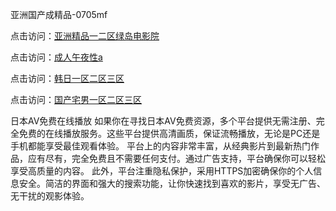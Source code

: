亚洲国产成精品-0705mf

点击访问：<a href="https://fdhf-454.pages.dev/">亚洲精品一二区绿岛电影院</a>

点击访问：<a href="https://bered.pages.dev/">成人午夜性a</a>

点击访问：<a href="https://rtj-3zo.pages.dev/">韩日一区二区三区</a>

点击访问：<a href="https://vassv.pages.dev/">国产宅男一区二区三区</a>

日本AV免费在线播放
如果你在寻找日本AV免费资源，多个平台提供无需注册、完全免费的在线播放服务。这些平台提供高清画质，保证流畅播放，无论是PC还是手机都能享受最佳观看体验。
平台上的内容非常丰富，从经典影片到最新热门作品，应有尽有，完全免费且不需要任何支付。通过广告支持，平台确保你可以轻松享受高质量的内容。
此外，平台注重隐私保护，采用HTTPS加密确保你的个人信息安全。简洁的界面和强大的搜索功能，让你快速找到喜欢的影片，享受无广告、无干扰的观影体验。

<span style="display:none;">[Canonical link](https://github.com/hh20250705/hh8 ）</span>


